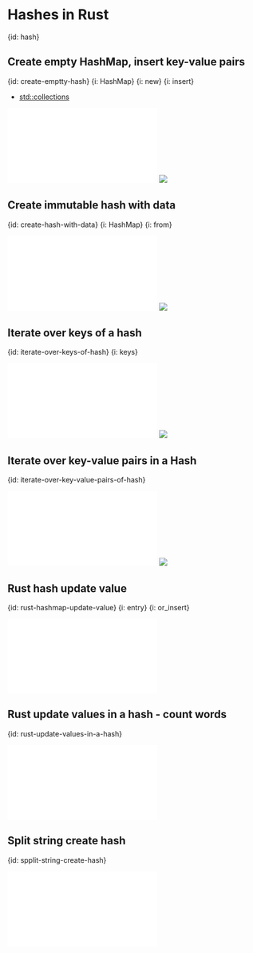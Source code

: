 # Hashes in Rust
{id: hash}

## Create empty HashMap, insert key-value pairs
{id: create-emptty-hash}
{i: HashMap}
{i: new}
{i: insert}

* [std::collections](https://doc.rust-lang.org/std/collections/index.html)

![](examples/hashes/create_empty_hash.rs)
![](examples/hashes/create_empty_hash.out)


## Create immutable hash with data
{id: create-hash-with-data}
{i: HashMap}
{i: from}

![](examples/hashes/create_hash_with_data.rs)
![](examples/hashes/create_hash_with_data.out)

## Iterate over keys of a hash
{id: iterate-over-keys-of-hash}
{i: keys}

![](examples/hashes/iterate_over_keys.rs)
![](examples/hashes/iterate_over_keys.out)

## Iterate over key-value pairs in a Hash
{id: iterate-over-key-value-pairs-of-hash}

![](examples/hashes/iterate_over_pairs.rs)
![](examples/hashes/iterate_over_pairs.out)

## Rust hash update value
{id: rust-hashmap-update-value}
{i: entry}
{i: or_insert}

![](examples/hashes/update_hash.rs)

## Rust update values in a hash - count words
{id: rust-update-values-in-a-hash}

![](examples/hashes/count_words.rs)

## Split string create hash
{id: spplit-string-create-hash}

![](examples/hashes/split_string_create_hash.rs)
